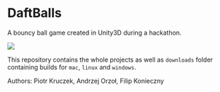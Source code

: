 # DaftBalls

A bouncy ball game created in Unity3D during a hackathon.

![](https://github.com/daftcode/DaftBalls/DaftBalls.gif)

This repository contains the whole projects as well as ```downloads``` folder containing builds for ```mac```, ```linux``` and ```windows```.


Authors: Piotr Kruczek, Andrzej Orzoł, Filip Konieczny
